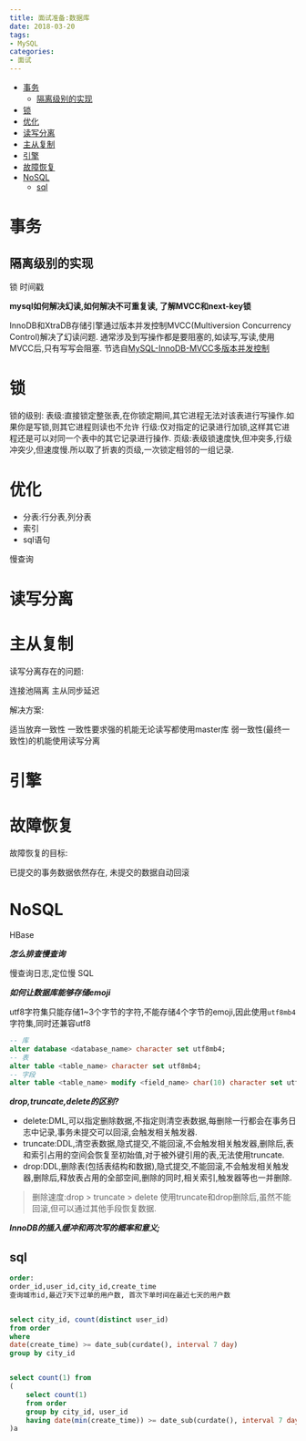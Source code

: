```yaml
---
title: 面试准备:数据库
date: 2018-03-20
tags:
- MySQL
categories:
- 面试
---
```


<!-- TOC -->

- [事务](#事务)
    - [隔离级别的实现](#隔离级别的实现)
- [锁](#锁)
- [优化](#优化)
- [读写分离](#读写分离)
- [主从复制](#主从复制)
- [引擎](#引擎)
- [故障恢复](#故障恢复)
- [NoSQL](#nosql)
    - [sql](#sql)

<!-- /TOC -->


# 事务


## 隔离级别的实现

锁
时间戳

**mysql如何解决幻读,如何解决不可重复读, 了解MVCC和next-key锁**

InnoDB和XtraDB存储引擎通过版本并发控制MVCC(Multiversion Concurrency Control)解决了幻读问题.
通常涉及到写操作都是要阻塞的,如读写,写读,使用MVCC后,只有写写会阻塞.
节选自[MySQL-InnoDB-MVCC多版本并发控制](https://segmentfault.com/a/1190000012650596)

# 锁

锁的级别:
表级:直接锁定整张表,在你锁定期间,其它进程无法对该表进行写操作.如果你是写锁,则其它进程则读也不允许
行级:仅对指定的记录进行加锁,这样其它进程还是可以对同一个表中的其它记录进行操作.
页级:表级锁速度快,但冲突多,行级冲突少,但速度慢.所以取了折衷的页级,一次锁定相邻的一组记录.

# 优化

* 分表:行分表,列分表
* 索引
* sql语句

慢查询

# 读写分离


# 主从复制

读写分离存在的问题:

连接池隔离
主从同步延迟

解决方案:

适当放弃一致性
一致性要求强的机能无论读写都使用master库
弱一致性(最终一致性)的机能使用读写分离

# 引擎

[](../07.MySQL/01.原理/存储引擎.md#存储引擎)

# 故障恢复

故障恢复的目标:

已提交的事务数据依然存在,
未提交的数据自动回滚


# NoSQL

HBase

***怎么排查慢查询***

慢查询日志,定位慢 SQL

***如何让数据库能够存储emoji***

utf8字符集只能存储1~3个字节的字符,不能存储4个字节的emoji,因此使用`utf8mb4`字符集,同时还兼容utf8
```sql
-- 库
alter database <database_name> character set utf8mb4;
-- 表
alter table <table_name> character set utf8mb4;
-- 字段
alter table <table_name> modify <field_name> char(10) character set utf8mb4;
```

***drop,truncate,delete的区别?***

* delete:DML,可以指定删除数据,不指定则清空表数据,每删除一行都会在事务日志中记录,事务未提交可以回滚,会触发相关触发器.
* truncate:DDL,清空表数据,隐式提交,不能回滚,不会触发相关触发器,删除后,表和索引占用的空间会恢复至初始值,对于被外键引用的表,无法使用truncate.
* drop:DDL,删除表(包括表结构和数据),隐式提交,不能回滚,不会触发相关触发器,删除后,释放表占用的全部空间,删除的同时,相关索引,触发器等也一并删除.

> 删除速度:drop > truncate > delete
> 使用truncate和drop删除后,虽然不能回滚,但可以通过其他手段恢复数据.

***InnoDB的插入缓冲和两次写的概率和意义;***


## sql

```sql
order:
order_id,user_id,city_id,create_time
查询城市id,最近7天下过单的用户数, 首次下单时间在最近七天的用户数


select city_id, count(distinct user_id)
from order
where
date(create_time) >= date_sub(curdate(), interval 7 day)
group by city_id


select count(1) from
(
    select count(1)
    from order
    group by city_id, user_id
    having date(min(create_time)) >= date_sub(curdate(), interval 7 day)
)a
```

